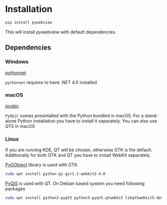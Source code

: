# Installation

``` bash
pip install pywebview
```

This will install _pywebview_ with default dependencies.


## Dependencies

### Windows

[pythonnet](https://github.com/pythonnet/pythonnet)

`pythonnet` requires to have .NET 4.0 installed


### macOS

[pyobjc](https://pythonhosted.org/pyobjc/)

`PyObjC` comes presintalled with the Python bundled in macOS. For a stand-alone Python installation you have to install it separately. 
You can also use QT5 in macOS

### Linux

If you are running KDE, QT will be chosen, otherwise GTK is the default. Additionally for both GTK and QT you have to install WebKit separately. 

[PyGObject](https://pygobject.readthedocs.io/en/latest/) library is used with GTK. 

``` bash
sudo apt install python-gi gir1.2-webkit2-4.0
```

[PyQt5](http://pyqt.sourceforge.net/Docs/PyQt5/index.html) is used with QT. On Debian based system you need following packages

``` bash
sudo apt install python3-pyqt5 python3-pyqt5.qtwebkit libqt5webkit5-dev 
```
